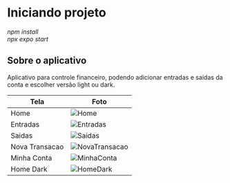 # Iniciando projeto

_npm install_ <br>
_npx expo start_

## Sobre o aplicativo

Aplicativo para controle financeiro, podendo adicionar entradas e saídas da conta e escolher versão light ou dark.

| Tela           | Foto                                               |
| -------------- | -------------------------------------------------- |
| Home           | ![Home](/README-assets/Home.jpg)                   |
| Entradas       | ![Entradas](/README-assets/Entradas.jpg)           |
| Saidas         | ![Saidas](/README-assets/Saidas.jpg)               |
| Nova Transacao | ![NovaTransacao](/README-assets/NovaTransacao.jpg) |
| Minha Conta    | ![MinhaConta](/README-assets/MinhaConta.jpg)       |
| Home Dark      | ![HomeDark](/README-assets/HomeDark.jpg)           |
